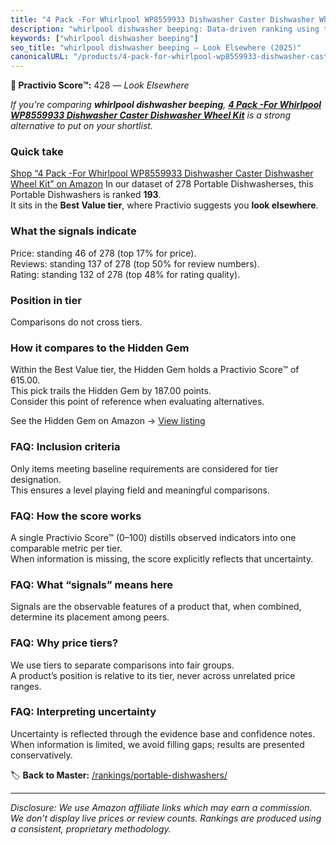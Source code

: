 ```yaml
---
title: "4 Pack -For Whirlpool WP8559933 Dishwasher Caster Dishwasher Wheel Kit"
description: "whirlpool dishwasher beeping: Data-driven ranking using the Practivio Score™. Positioned by quality, value, demand, findability, momentum."
keywords: ["whirlpool dishwasher beeping"]
seo_title: "whirlpool dishwasher beeping — Look Elsewhere (2025)"
canonicalURL: "/products/4-pack-for-whirlpool-wp8559933-dishwasher-caster-dishwasher-wheel-kit-B0BHT4N571/"
---
```


**🚫 Practivio Score™:** 428 — _Look Elsewhere_


*If you're comparing **whirlpool dishwasher beeping**, **[4 Pack -For Whirlpool WP8559933 Dishwasher Caster Dishwasher Wheel Kit](https://www.amazon.com/dp/B0BHT4N571?tag=practivio-20)** is a strong alternative to put on your shortlist.*
### Quick take
[Shop “4 Pack -For Whirlpool WP8559933 Dishwasher Caster Dishwasher Wheel Kit” on Amazon](https://www.amazon.com/dp/B0BHT4N571?tag=practivio-20)
In our dataset of 278 Portable Dishwasherses, this Portable Dishwashers is ranked **193**.  
It sits in the **Best Value tier**, where Practivio suggests you **look elsewhere**.

### What the signals indicate
Price: standing 46 of 278 (top 17% for price).  
Reviews: standing 137 of 278 (top 50% for review numbers).  
Rating: standing 132 of 278 (top 48% for rating quality).  

### Position in tier
Comparisons do not cross tiers.

### How it compares to the Hidden Gem
Within the Best Value tier, the Hidden Gem holds a Practivio Score™ of 615.00.  
This pick trails the Hidden Gem by 187.00 points.  
Consider this point of reference when evaluating alternatives.  

See the Hidden Gem on Amazon → [View listing](https://www.amazon.com/dp/B00K8FS5R2?tag=practivio-20)

### FAQ: Inclusion criteria
Only items meeting baseline requirements are considered for tier designation.  
This ensures a level playing field and meaningful comparisons.

### FAQ: How the score works
A single Practivio Score™ (0–100) distills observed indicators into one comparable metric per tier.  
When information is missing, the score explicitly reflects that uncertainty.

### FAQ: What “signals” means here
Signals are the observable features of a product that, when combined, determine its placement among peers.

### FAQ: Why price tiers?
We use tiers to separate comparisons into fair groups.  
A product’s position is relative to its tier, never across unrelated price ranges.

### FAQ: Interpreting uncertainty
Uncertainty is reflected through the evidence base and confidence notes.  
When information is limited, we avoid filling gaps; results are presented conservatively.


🏷️ **Back to Master:** [/rankings/portable-dishwashers/](/rankings/portable-dishwashers/)

---
_Disclosure: We use Amazon affiliate links which may earn a commission. We don’t display live prices or review counts. Rankings are produced using a consistent, proprietary methodology._
